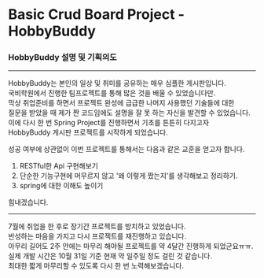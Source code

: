 # Basic Crud Board Project - HobbyBuddy
### HobbyBuddy 설명 및 기획의도
-----
HobbyBuddy는 본인의 일상 및 취미를 공유하는 매우 심플한 게시판입니다.  
국비학원에서 진행한 팀프로젝트를 통해 많은 것을 배울 수 있었습니다만.  
막상 취업준비를 하면서 프로젝트 완성에 급급한 나머지 사용했던 기술들에 대한  
질문을 받았을 때 제가 짠 코드임에도 설명을 잘 못 하는 자신을 발견할 수 있었습니다.  
이에 다시 한 번 Spring Project를 진행하면서 기초를 튼튼히 다지고자  
HobbyBuddy 게시판 프로젝트를 시작하게 되었습니다.

성공 여부에 상관없이 이번 프로젝트를 통해서는 
다음과 같은 교훈을 얻고자 합니다.

1. RESTful한 Api 구현해보기
2. 단순한 기능구현에 머무르지 않고 '왜 이렇게 짰는지'를 생각해보고 정리하기.
3. spring에 대한 이해도 높이기

힘내겠습니다.


-----
7월에 취업을 한 후로 장기간 프로젝트를 방치하고 있었습니다.  
반성하는 마음을 가지고 다시 프로젝트를 재진행하고 있습니다.  
아무리 길어도 2주 안에는 마무리 해야될 프로젝트를 약 4달간 진행하게 되었군요ㅠㅠ.  
실제 개발 시간은 10월 31일 기준 현재 약 일주일 정도 걸린 것 같습니다.  
최대한 짧게 마무리할 수 있도록 다시 한 번 노력해보겠습니다.  
